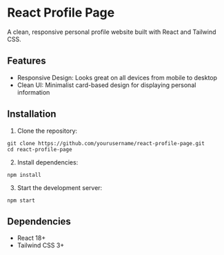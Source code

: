 # React Profile Page
A clean, responsive personal profile website built with React and Tailwind CSS.

## Features
- Responsive Design: Looks great on all devices from mobile to desktop
- Clean UI: Minimalist card-based design for displaying personal information
## Installation
1. Clone the repository:
```
git clone https://github.com/yourusername/react-profile-page.git
cd react-profile-page 
```
2. Install dependencies:
```
npm install
```
3. Start the development server:
```
npm start
```

## Dependencies

- React 18+
- Tailwind CSS 3+

